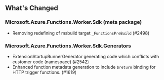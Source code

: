 ## What's Changed

<!-- Please add your release notes in the following format:
- My change description (#PR/#issue)
-->

### Microsoft.Azure.Functions.Worker.Sdk <version> (meta package)

- Removing redefining of msbuild target `_FunctionsPreBuild` (#2498)

### Microsoft.Azure.Functions.Worker.Sdk.Generators <version>

- ExtensionStartupRunnerGenerator generating code which conflicts with customer code (namespace) (#2542)
- Enhanced function metadata generation to include `$return` binding for HTTP trigger functions. (#1619)
